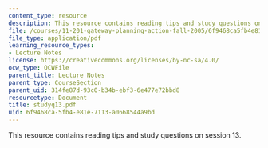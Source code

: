 ```yaml
---
content_type: resource
description: This resource contains reading tips and study questions on session 13.
file: /courses/11-201-gateway-planning-action-fall-2005/6f9468ca5fb4e81e7113a0668544a9bd_studyq13.pdf
file_type: application/pdf
learning_resource_types:
- Lecture Notes
license: https://creativecommons.org/licenses/by-nc-sa/4.0/
ocw_type: OCWFile
parent_title: Lecture Notes
parent_type: CourseSection
parent_uid: 314fe87d-93c0-b34b-ebf3-6e477e72bbd8
resourcetype: Document
title: studyq13.pdf
uid: 6f9468ca-5fb4-e81e-7113-a0668544a9bd
---
```

This resource contains reading tips and study questions on session 13.